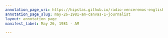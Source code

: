 ```yaml
---
annotation_page_uri: https://hipstas.github.io/radio-venceremos-english/annotations/may-26-1981-am-canvas-1-journalist.json
annotation_page_slug: may-26-1981-am-canvas-1-journalist
layout: annotation_page
manifest_label: May 26, 1981 - AM

---
```

